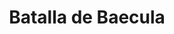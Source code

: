 ﻿---
title: "Batalla de Baecula"
permalink: periodes_103.html
layout: periode
dataInici: -209
sidebar: periodes
pares:
  - id: 40
    title: "Segunda guerra púnica"
    dataInici: "(-218)"
    dataFi: "(-201)"

fills:
jocsPrincipals:
jocsEscenaris:
jocsEpoca:
  - title: "SPQR"
    bggId: 21551
    escenari: "Baecula"

jocsEpocaEscenaris:
---
